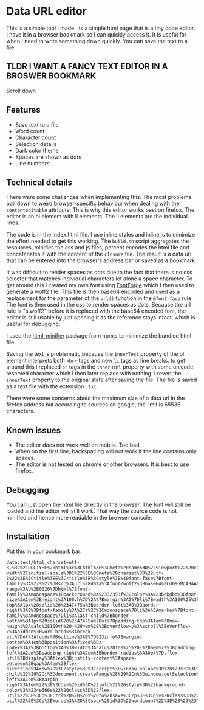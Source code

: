 # Data URL editor

This is a simple tool I made. Its a simple html page that is a tiny code editor. I have it in a browser bookmark so I can quickly access it. It is useful for when I need to write something down quickly. You can save the text to a file.

## TLDR I WANT A FANCY TEXT EDITOR IN A BROSWER BOOKMARK
Scroll down

## Features
- Save text to a file
- Word count
- Character count
- Selection details
- Dark color theme
- Spaces are shown as dots
- Line numbers

## Technical details

There were some challenges when implementing this. The most problems boil down to weird browser-specific behaviour when dealing with the `contenteditable` attribute. This is why this editor works best on firefox. The editor is an ol element with li elements. The li elements are the individual lines.

The code is in the index.html file. I use inline styles and inline js to minimize the effort needed to get this working. The `build.sh` script aggregates the resources, minifies the css and js files, percent encodes the html file and concatenates it with the content of the `closure` file. The result is a data url that can be entered into the browser's address bar or saved as a bookmark.

It was difficult to render spaces as dots due to the fact that there is no css selector that matches individual characters let alone a space character. To get around this i created my own font using [FontForge](https://fontforge.org/en-US/) which I then used to generate a woff2 file. This file is then base64 encoded and used as a replacement for the parameter of the `url()` function in the `@font-face` rule. The font is then used in the css to render spaces as dots. Because the url rule is "s.woff2" before it is replaced with the base64 encoded font, the editor is still usable by just opening it as the reference stays intact, which is useful for debugging.

I used the [html-minifier](https://www.npmjs.com/package/html-minifier) package from npmjs to minimize the bundled html file.

Saving the text is problematic because the `innerText` property of the ol element interprets both `<br>` tags and new `li` tags as line breaks. to get around this i replaced `br` tags in the `innerHtml` property with some unicode reserved character which I then later replace with nothing. I revert the `innerText` property to the original state after saving the file. The file is saved as a text file with the extension `.txt`.

There were some concerns about the maximum size of a data url in the firefox address but according to sources on google, the limit is 65535 characters.

## Known issues

- The editor does not work well on mobile. Too bad.
- When on the first line, backspacing will not work if the line contains only spaces.
- The editor is not tested on chrome or other browsers. It is best to use firefox.

## Debugging
You can just open the html file directly in the browser. The font will still be loaded and the editor will still work. That way the source code is not minified and hence more readable in the browser console.


## Installation

Put this in your bookmark bar:
```
data:text/html;charset=utf-8,%3C%21DOCTYPE%20html%3E%3Chtml%3E%3Cmeta%20name%3D%22viewport%22%20content%3D%22width%3Ddevice-width%2Cinitial-scale%3D1%22%3E%3Cmeta%20charset%3D%22utf-8%22%3E%3Ctitle%3EE%3C/title%3E%3Cstyle%3E%40font-face%7Bfont-family%3A%27s%27%3Bsrc%3Aurl%28data%3Afont/woff2%3Bbase64%2Cd09GMgABAAAAAAKYAA0AAAAABhgAAAJCAAEAAAAAAAAAAAAAAAAAAAAAAAAAAAAAP0ZGVE0cBmAAgkIIBBEICoEAgQkLCgABNgIkAxAEIAWEKwcqGzEFIC4H7MbyW4gjsKrCVlg2V1%2BrIBGnWsXwU%2BP5/9/vf3Pte75qMjxCVEsqoxO90SwxXiQRurbsEmlfzP/p7tptXGS788OYcqpqwG4nUdNINFLx8D%2B3vWGd0D5RNGSOkn0bqo0U6IUvu1pPL8LC1AsSi4s4uNDx/04Xun3PB6fjwvk/uCZ/FMEB%2BBdFUvvz6/MzpSZXboAT2kgGIgOiqbeQJKTenFskRVK5CHy538r46/Sj1bXchNST%2BoKee9F85KJQ%2BoYABADO3khrfIR0tM6%2B3oAAYAOiQ4cFBPv4ggWBDaBpgg3rw98z618QSD8BpFAAgNApp2%2BsF2Q9DzQwiIYpMA%2BgYTsPVGuDGekba5dT6%2BE3D3YunyH0Tt8/sG9vxjURKxot4HWwY98nDvyzFoVvEeN7rAbt0JDV21FWIEPvrYEIO5//j%2Bb/E7qfo%2BvZIL16g0EFQj0D12sHpIcAgFbXWEBdEz9C0AwpUIjgkADAuBcI2GiBgRhyHwNlwFMEnW1%2BIGiGshVBn4mcwUC/odyjShvCEYAQ085Qxj2Gzkk/NNMxoc9Swu/RbzqZxGzx2rSkxoFkDmzCKNNXEZ1WbzYo7MgG19px%2BNWndeA3sCzSWT8PxU4bbXcOXDI5tA4DrhbDpZvzRVodA%2Bdx0mk%2B2OAmszhwwmxyND9pI3HENJSYEsOiqsxM1BxTd0PCkUxWlGySkzUqU6HAwYhNamc1%2BURskcuRza7FLo0o5TS0UrHRClVdoz6Rwf4FrM9AAAC0tRIAAA%3D%3D%29%20format%28%27woff2%27%29%3Bunicode-range%3AU%2B0020%7Dhtml%7Bfont-family%3Amonospace%3Bbackground%3A%2332353f%3Bcolor%3A%23bdbdbd%3Bfont-size%3A1em%3Bheight%3A100vh%7D%2A%7Bmargin%3A0%7Dli%7Bwidth%3A100%25%3Bborder-top%3A1px%20solid%20%2347475a%3Bborder-left%3A0%3Bborder-right%3A0%3Bfont-family%3A%27s%27%2Cmonospace%7Dli%3A%3Amarker%7Bfont-family%3Amonospace%7Dli%3Alast-child%7Bborder-bottom%3A1px%20solid%20%2347475a%7Dol%7Bpadding-top%3A1em%3Bmax-height%3Acalc%28100vh%20-%204em%29%3Boverflow-y%3Ascroll%3Boverflow-x%3Ahidden%3Bword-break%3Abreak-all%7Dol%3Afocus%7Boutline%3A0%7D%23info%7Bmargin-bottom%3A1em%3Bposition%3Afixed%3Bz-index%3A1%3Bbottom%3A0%3Bwidth%3Acalc%28100%25%20-%206em%29%3Bpadding-left%3A2em%3Bpadding-right%3A2em%3Bborder-radius%3A30px%7D.flex-util%7Bdisplay%3Aflex%3Bjustify-content%3Aspace-between%3Bgap%3A4em%3Bflex-direction%3Arow%7D%3C/style%3E%3Cscript%3Ewindow.onload%3D%28%29%3D%3E%7Bdocument.querySelector%28%22html%22%29%3Blet%20r%3Ddocument.querySelector%28%22ol%22%29%2Cn%3D%28document.addEventListener%28%22keydown%22%2Ce%3D%3E%7Bvar%20t%2Cn%2Cl%3Be.ctrlKey%26%26%22v%22%3D%3D%3De.key%26%26setTimeout%28%28%29%3D%3E%7Br.querySelectorAll%28%22br%22%29.forEach%28e%3D%3E%7Be.nextElementSibling%26%26%22BR%22%3D%3D%3De.nextElementSibling.nodeName%26%26e.nextElementSibling.remove%28%29%7D%29%7D%2C50%29%2Ce.ctrlKey%26%26%22s%22%3D%3D%3De.key%26%26%28e.preventDefault%28%29%2Ct%3Dr.innerHTML%2Cr.innerHTML%3Dr.innerHTML.replaceAll%28%22%3Cbr%3E%22%2C%22%CD%B8%22%29%2Cl%3Dr.innerText%2Cl%3Dnew%20Blob%28%5Bl.replaceAll%28%22%CD%B8%22%2C%22%22%29%5D%2C%7Btype%3A%22text/plain%22%7D%29%2C%28n%3Ddocument.createElement%28%22a%22%29%29.href%3DURL.createObjectURL%28l%29%2Cn.download%3D%22note.txt%22%2Cn.click%28%29%2Cr.innerHTML%3Dt%29%2C%22Enter%22%3D%3D%3De.key%26%26%28t%3D%28%22%23text%22%3D%3D%3D%28n%3D%28l%3Dwindow.getSelection%28%29%29.getRangeAt%280%29%29.startContainer.nodeName%3Fn.startContainer.parentElement%3An.startContainer%29.closest%28%22li%22%29%29%26%26%22%22%3D%3D%3Dt.innerText.trim%28%29%26%26%28e.preventDefault%28%29%2C%28n%3Ddocument.createElement%28%22li%22%29%29.innerHTML%3D%22%3Cbr%3E%22%2Ct.parentNode.insertBefore%28n%2Ct.nextSibling%29%2C%28t%3Ddocument.createRange%28%29%29.setStart%28n%2C0%29%2Ct.collapse%28%210%29%2Cl.removeAllRanges%28%29%2Cl.addRange%28t%29%29%2C%22Backspace%22%3D%3D%3De.key%26%26%28l%3D%28%22%23text%22%3D%3D%3D%28n%3Dwindow.getSelection%28%29.getRangeAt%280%29%29.startContainer.nodeName%3Fn.startContainer.parentElement%3An.startContainer%29.closest%28%22li%22%29%29%26%26null%3D%3D%3Dl.previousElementSibling%26%26%22%22%3D%3D%3Dl.innerText.trim%28%29%26%26%21l.innerText.endsWith%28%22%20%22%29%26%26e.preventDefault%28%29%7D%29%2Cdocument.addEventListener%28%22click%22%2Ce%3D%3E%7Bvar%20t%2Cn%3B%22HTML%22%3D%3D%3De.target.tagName%26%26%28e%3Dr.querySelector%28%22li%3Alast-child%22%29%2Ct%3Ddocument.createRange%28%29%2Cn%3Dwindow.getSelection%28%29%2Ct.setStart%28e%2Ce.childNodes.length%29%2Ct.collapse%28%210%29%2Cn.removeAllRanges%28%29%2Cn.addRange%28t%29%29%7D%29%2Cdocument.getElementById%28%22wordcount%22%29%29%2Cl%3Ddocument.getElementById%28%22charcount%22%29%2Ct%3Ddocument.getElementById%28%22selectiondetails%22%29%3Bfunction%20e%28%29%7Bvar%20e%3Dr.innerText.trim%28%29%2Ct%3De.split%28/%5Cs%2B/%29.filter%28e%3D%3E0%3Ce.length%29%3Bn.textContent%3Dt.length%2Cl.textContent%3De.length%7Dr.addEventListener%28%22input%22%2Ce%29%2Cdocument.addEventListener%28%22selectionchange%22%2C%28%29%3D%3E%7Bvar%20e%3Dwindow.getSelection%28%29%3Bt.textContent%3De.toString%28%29.length%7D%29%2Ce%28%29%7D%3C/script%3E%3Cbody%3E%3Col%20contenteditable%3E%3Cli%3EType%20Here%3C/li%3E%3C/ol%3E%3Cdiv%20style%3D%22margin-left%3A1em%3Bmargin-right%3A1em%22%3E%3Cdiv%20id%3D%22info%22%20style%3D%22background-color%3A%234e566e%22%20class%3D%22flex-util%22%3E%3Cp%3ECtrl%20%2B%20S%20to%20save%3C/p%3E%3Cdiv%20class%3D%22flex-util%22%3E%3Cp%3EWords%3A%20%3Cspan%20id%3D%22wordcount%22%3E%23%23%23%3C/span%3E%3C/p%3E%3Cp%3ECharacters%3A%20%3Cspan%20id%3D%22charcount%22%3E%23%23%23%3C/span%3E%3C/p%3E%3Cp%3ESelection%3A%20%3Cspan%20id%3D%22selectiondetails%22%3E0%3C/span%3E%3C/p%3E%3C/div%3E%3C/div%3E%3C/div%3E%3C/body%3E%3C/html%3E
```